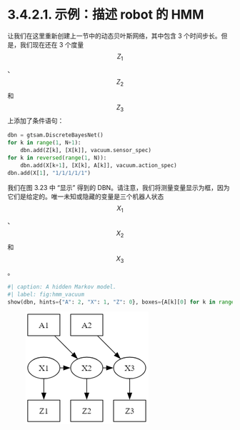 # 3.4.2.1. 示例：描述 robot 的 HMM

让我们在这里重新创建上一节中的动态贝叶斯网络，其中包含 3 个时间步长。但是，我们现在还在 3 个度量$$Z_1$$
、$$Z_2$$
和$$Z_3$$
上添加了条件语句：

```python
dbn = gtsam.DiscreteBayesNet()
for k in range(1, N+1):
    dbn.add(Z[k], [X[k]], vacuum.sensor_spec)
for k in reversed(range(1, N)):
    dbn.add(X[k+1], [X[k], A[k]], vacuum.action_spec)
dbn.add(X[1], "1/1/1/1/1")
```

我们在图 3.23 中 “显示” 得到的 DBN。请注意，我们将测量变量显示为框，因为它们是给定的。唯一未知或隐藏的变量是三个机器人状态$$X_1$$
、$$X_2$$
和$$X_3$$
。

```python
#| caption: A hidden Markov model.
#| label: fig:hmm_vacuum
show(dbn, hints={"A": 2, "X": 1, "Z": 0}, boxes={A[k][0] for k in range(1, N)}.union({Z[k][0] for k in range(1, N+1)}))
```

<figure><img src="../../../.gitbook/assets/image (20).png" alt=""><figcaption></figcaption></figure>
